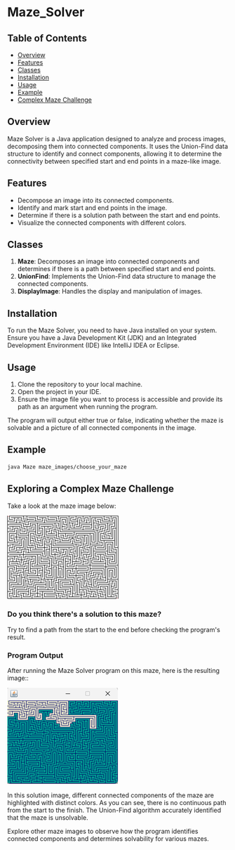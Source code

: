 # Maze_Solver

## Table of Contents
- [Overview](overview)
- [Features](features)
- [Classes](classes)
- [Installation](installation)
- [Usage](usage)
- [Example](example)
- [Complex Maze Challenge](complex-Maze-Challenge)

## Overview
Maze Solver is a Java application designed to analyze and process images, decomposing them into connected components. It uses the Union-Find data structure to identify and connect components, allowing it to determine the connectivity between specified start and end points in a maze-like image.

## Features
- Decompose an image into its connected components.
- Identify and mark start and end points in the image.
- Determine if there is a solution path between the start and end points.
- Visualize the connected components with different colors.

## Classes
1. **Maze**: Decomposes an image into connected components and determines if there is a path between specified start and end points.
2. **UnionFind**: Implements the Union-Find data structure to manage the connected components.
3. **DisplayImage**: Handles the display and manipulation of images.

## Installation
To run the Maze Solver, you need to have Java installed on your system. Ensure you have a Java Development Kit (JDK) and an Integrated Development Environment (IDE) like IntelliJ IDEA or Eclipse.

## Usage
1. Clone the repository to your local machine.
2. Open the project in your IDE.
3. Ensure the image file you want to process is accessible and provide its path as an argument when running the program.

The program will output either true or false, indicating whether the maze is solvable and a picture of all connected components in the image.

## Example
```sh
java Maze maze_images/choose_your_maze
```

## Exploring a Complex Maze Challenge

Take a look at the maze image below:

![image8](https://github.com/OmerDahan1/Maze_Image_Decomposer/blob/main/maze_images/maze8.PNG)

### Do you think there's a solution to this maze? 

Try to find a path from the start to the end before checking the program's result.

### Program Output
After running the Maze Solver program on this maze, here is the resulting image::

![image8_solution](https://github.com/OmerDahan1/Maze_Image_Decomposer/blob/main/image8_solution.png)

In this solution image, different connected components of the maze are highlighted with distinct colors. As you can see, there is no continuous path from the start to the finish. The Union-Find algorithm accurately identified that the maze is unsolvable.

Explore other maze images to observe how the program identifies connected components and determines solvability for various mazes.
